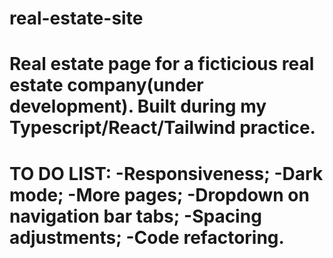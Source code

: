 # real-estate-site
Real estate page for a ficticious real estate company(under development). Built during my Typescript/React/Tailwind practice.
====================================
TO DO LIST:
-Responsiveness;
-Dark mode;
-More pages;
-Dropdown on navigation bar tabs;
-Spacing adjustments;
-Code refactoring.
===========================

